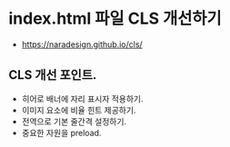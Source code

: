 # index.html 파일 CLS 개선하기
* https://naradesign.github.io/cls/

## CLS 개선 포인트.
* 히어로 배너에 자리 표시자 적용하기.
* 이미지 요소에 비율 힌트 제공하기.
* 전역으로 기본 줄간격 설정하기.
* 중요한 자원을 preload.
